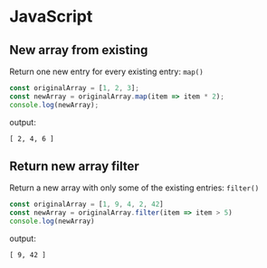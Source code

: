# JavaScript

## New array from existing

Return one new entry for every existing entry: `map()`

```js
const originalArray = [1, 2, 3];
const newArray = originalArray.map(item => item * 2);
console.log(newArray);
```

output:

```
[ 2, 4, 6 ]
```

## Return new array filter

Return a new array with only some of the existing entries: `filter()`

```js
const originalArray = [1, 9, 4, 2, 42]
const newArray = originalArray.filter(item => item > 5)
console.log(newArray)
```

output:

```
[ 9, 42 ]
```

